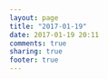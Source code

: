 ```yaml
---
layout: page
title: "2017-01-19"
date: 2017-01-19 20:11
comments: true
sharing: true
footer: true
---
```

